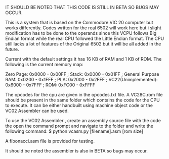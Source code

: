IT SHOULD BE NOTED THAT THIS CODE IS STILL IN BETA SO BUGS MAY OCCUR.

This is a system that is based on the Commodore VIC 20 computer but works differently.
Codes written for the real 6502 will work here but i slight modification has to be done to the operands since this VCPU follows Big Endian format while the real CPU followed the Little Endian format.
The CPU still lacks a lot of features of the Original 6502 but it will be all added in the future.

Current with the default settings it has 16 KB of RAM and 1 KB of ROM.
The following is the current memory map:

Zero Page:           0x0000 - 0x00FF ;
Stack:               0x0000 - 0x01FF ;
General Purpose RAM: 0x0200 - 0x1FFF ;
PLA:                 0x2000 - 0x2FFF ;
VC22(Unimplemented): 0x6000 - 0x7FFF ;
ROM:                 0xFC00 - 0xFFFF 

The opcodes for the cpu are given in the opcodes.txt file.
A VC28C.rom file should be present in the same folder which contains the code for the CPU to execute. It can be either handbuilt using machine object code or the VC02 Assembler can be used.

To use the VC02 Assembler , create an assembly source file with the code the open the command prompt and navigate to the folder and write the following command:
$ python vcasm.py [filename].asm [rom size]

A fibonacci.asm file is provided for testing.


 It should be noted the assembler is also in BETA so bugs may occur.
